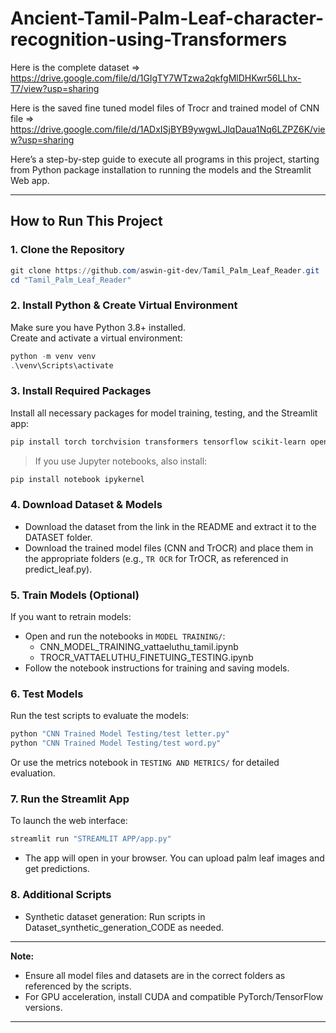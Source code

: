 # Ancient-Tamil-Palm-Leaf-character-recognition-using-Transformers

Here is the complete dataset => https://drive.google.com/file/d/1GIgTY7WTzwa2qkfgMlDHKwr56LLhx-T7/view?usp=sharing

Here is the saved fine tuned model files of Trocr and trained model of CNN file => https://drive.google.com/file/d/1ADxISjBYB9ywgwLJlqDaua1Nq6LZPZ6K/view?usp=sharing

Here’s a step-by-step guide to execute all programs in this project, starting from Python package installation to running the models and the Streamlit Web app. 

---

## How to Run This Project

### 1. Clone the Repository
```powershell
git clone https://github.com/aswin-git-dev/Tamil_Palm_Leaf_Reader.git 
cd "Tamil_Palm_Leaf_Reader"
```

### 2. Install Python & Create Virtual Environment
Make sure you have Python 3.8+ installed.  
Create and activate a virtual environment:
```powershell
python -m venv venv
.\venv\Scripts\activate
```

### 3. Install Required Packages
Install all necessary packages for model training, testing, and the Streamlit app:
```powershell
pip install torch torchvision transformers tensorflow scikit-learn opencv-python streamlit pillow matplotlib seaborn pandas google-generativeai python-dotenv
```
> If you use Jupyter notebooks, also install:
```powershell
pip install notebook ipykernel
```

### 4. Download Dataset & Models
- Download the dataset from the link in the README and extract it to the DATASET folder.
- Download the trained model files (CNN and TrOCR) and place them in the appropriate folders (e.g., `TR OCR` for TrOCR, as referenced in predict_leaf.py).

### 5. Train Models (Optional)
If you want to retrain models:
- Open and run the notebooks in `MODEL TRAINING/`:
  - CNN_MODEL_TRAINING_vattaeluthu_tamil.ipynb
  - TROCR_VATTAELUTHU_FINETUING_TESTING.ipynb
- Follow the notebook instructions for training and saving models.

### 6. Test Models
Run the test scripts to evaluate the models:
```powershell
python "CNN Trained Model Testing/test letter.py"
python "CNN Trained Model Testing/test word.py"
```
Or use the metrics notebook in `TESTING AND METRICS/` for detailed evaluation.

### 7. Run the Streamlit App
To launch the web interface:
```powershell
streamlit run "STREAMLIT APP/app.py"
```
- The app will open in your browser. You can upload palm leaf images and get predictions.

### 8. Additional Scripts
- Synthetic dataset generation: Run scripts in Dataset_synthetic_generation_CODE as needed.

---

**Note:**  
- Ensure all model files and datasets are in the correct folders as referenced by the scripts.
- For GPU acceleration, install CUDA and compatible PyTorch/TensorFlow versions.

---

